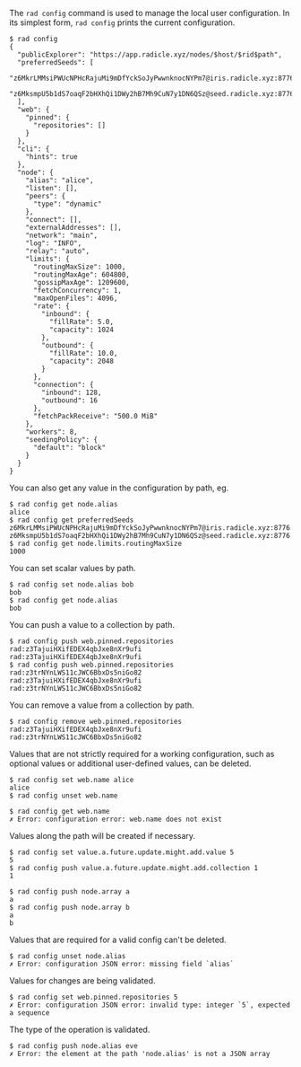The `rad config` command is used to manage the local user configuration.
In its simplest form, `rad config` prints the current configuration.

```
$ rad config
{
  "publicExplorer": "https://app.radicle.xyz/nodes/$host/$rid$path",
  "preferredSeeds": [
    "z6MkrLMMsiPWUcNPHcRajuMi9mDfYckSoJyPwwnknocNYPm7@iris.radicle.xyz:8776",
    "z6MksmpU5b1dS7oaqF2bHXhQi1DWy2hB7Mh9CuN7y1DN6QSz@seed.radicle.xyz:8776"
  ],
  "web": {
    "pinned": {
      "repositories": []
    }
  },
  "cli": {
    "hints": true
  },
  "node": {
    "alias": "alice",
    "listen": [],
    "peers": {
      "type": "dynamic"
    },
    "connect": [],
    "externalAddresses": [],
    "network": "main",
    "log": "INFO",
    "relay": "auto",
    "limits": {
      "routingMaxSize": 1000,
      "routingMaxAge": 604800,
      "gossipMaxAge": 1209600,
      "fetchConcurrency": 1,
      "maxOpenFiles": 4096,
      "rate": {
        "inbound": {
          "fillRate": 5.0,
          "capacity": 1024
        },
        "outbound": {
          "fillRate": 10.0,
          "capacity": 2048
        }
      },
      "connection": {
        "inbound": 128,
        "outbound": 16
      },
      "fetchPackReceive": "500.0 MiB"
    },
    "workers": 8,
    "seedingPolicy": {
      "default": "block"
    }
  }
}
```

You can also get any value in the configuration by path, eg.

```
$ rad config get node.alias
alice
$ rad config get preferredSeeds
z6MkrLMMsiPWUcNPHcRajuMi9mDfYckSoJyPwwnknocNYPm7@iris.radicle.xyz:8776
z6MksmpU5b1dS7oaqF2bHXhQi1DWy2hB7Mh9CuN7y1DN6QSz@seed.radicle.xyz:8776
$ rad config get node.limits.routingMaxSize
1000
```

You can set scalar values by path.

```
$ rad config set node.alias bob
bob
$ rad config get node.alias
bob
```

You can push a value to a collection by path.

```
$ rad config push web.pinned.repositories rad:z3TajuiHXifEDEX4qbJxe8nXr9ufi
rad:z3TajuiHXifEDEX4qbJxe8nXr9ufi
$ rad config push web.pinned.repositories rad:z3trNYnLWS11cJWC6BbxDs5niGo82
rad:z3TajuiHXifEDEX4qbJxe8nXr9ufi
rad:z3trNYnLWS11cJWC6BbxDs5niGo82
```

You can remove a value from a collection by path.

```
$ rad config remove web.pinned.repositories rad:z3TajuiHXifEDEX4qbJxe8nXr9ufi
rad:z3trNYnLWS11cJWC6BbxDs5niGo82
```

Values that are not strictly required for a working configuration, such as
optional values or additional user-defined values, can be deleted.

```
$ rad config set web.name alice
alice
$ rad config unset web.name
```

``` (fail)
$ rad config get web.name
✗ Error: configuration error: web.name does not exist
```

Values along the path will be created if necessary.

```
$ rad config set value.a.future.update.might.add.value 5
5
$ rad config push value.a.future.update.might.add.collection 1
1
```

```
$ rad config push node.array a
a
$ rad config push node.array b
a
b
```

Values that are required for a valid config can't be deleted.

``` (fail)
$ rad config unset node.alias
✗ Error: configuration JSON error: missing field `alias`
```

Values for changes are being validated.

``` (fail)
$ rad config set web.pinned.repositories 5
✗ Error: configuration JSON error: invalid type: integer `5`, expected a sequence
```

The type of the operation is validated.

``` (fail)
$ rad config push node.alias eve
✗ Error: the element at the path 'node.alias' is not a JSON array
```

